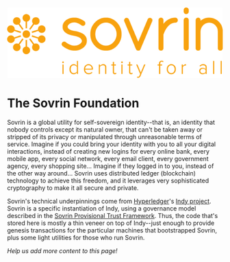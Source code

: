 ![logo](_static/banner.png)
# The Sovrin Foundation

Sovrin is a global utility for self-sovereign identity--that is, an identity that nobody controls
except its natural owner, that can't be taken away or stripped of its privacy or manipulated
through unreasonable terms of service. Imagine if you could bring your identity with you to
all your digital interactions, instead of creating new logins for every online bank, every mobile
app, every social network, every email client, every government agency, every shopping site...
Imagine if they logged in to you, instead of the other way around... Sovrin uses distributed ledger
(blockchain) technology to achieve this freedom, and it leverages very sophisticated cryptography
to make it all secure and private.

Sovrin's technical underpinnings
come from [Hyperledger](https://hyperledger.org)'s [Indy project](https://github.com/hyperledger/indy-node).
Sovrin is a specific instantiation of Indy, using a governance model
described in the [Sovrin Provisional Trust Framework](http://bit.ly/svrn-ptrustfw).
Thus, the code that's stored here is mostly a thin veneer on top of Indy--just enough to provide
genesis transactions for the particular machines that bootstrapped Sovrin, plus some light
utilities for those who run Sovrin.

<i>Help us add more content to this page!</i>
